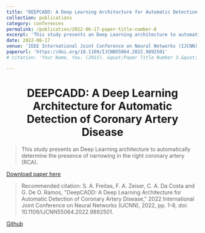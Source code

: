 ```yaml
---
title: "DEEPCADD: A Deep Learning Architecture for Automatic Detection of Coronary Artery Disease"
collection: publications
category: conferences
permalink: /publication/2022-06-17-paper-title-number-8
excerpt: 'This study presents an Deep Learning architecture to automatically determine the presence of narrowing in the right coronary artery (RCA).'
date: 2022-06-17
venue: 'IEEE International Joint Conference on Neural Networks (IJCNN)'
paperurl: 'https://doi.org/10.1109/IJCNN55064.2022.9892501'
# citation: 'Your Name, You. (2015). &quot;Paper Title Number 3.&quot; <i>Journal 1</i>. 1(3).'

---
```


<h1 align="center">
  <a>DEEPCADD: A Deep Learning Architecture for Automatic Detection of Coronary Artery Disease</a>
  <br/> 
</h1>

> This study presents an Deep Learning architecture to automatically determine the presence of narrowing in the right coronary artery (RCA).

[Download paper here](https://doi.org/10.1109/IJCNN55064.2022.9892501)
<!-- Not available for download yet. -->

> Recommended citation: S. A. Freitas, F. A. Zeiser, C. A. Da Costa and G. De O. Ramos, "DeepCADD: A Deep Learning Architecture for Automatic Detection of Coronary Artery Disease," 2022 International Joint Conference on Neural Networks (IJCNN), 2022, pp. 1-8, doi: 10.1109/IJCNN55064.2022.9892501.

[Github](https://github.com/ramos-ai/DeepCADD)

<!-- Sociedade Brasileira de Computação, 2021 . p. 26-29. DOI: https://doi.org/10.5753/ercas.2021.17431. -->
